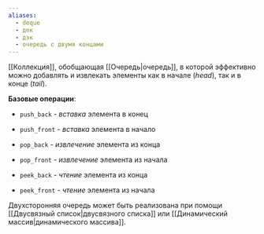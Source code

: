 ```yaml
---
aliases:
  - deque
  - дек
  - дэк
  - очередь с двумя концами
---
```

[[Коллекция]], обобщающая [[Очередь|очередь]], в которой эффективно можно добавлять и извлекать элементы как в начале (*head*), так и в конце (*tail*).

**Базовые операции**:

- `push_back` - *вставка* элемента в конец
	
- `push_front` - *вставка* элемента в начало
	
- `pop_back` - *извлечение* элемента из конца
	
- `pop_front` - *извлечение* элемента из начала
	
- `peek_back` - *чтение* элемента из конца
	
- `peek_front` - *чтение* элемента из начала

Двухсторонняя очередь может быть реализована при помощи [[Двусвязный список|двусвязного списка]] или [[Динамический массив|динамического массива]].
